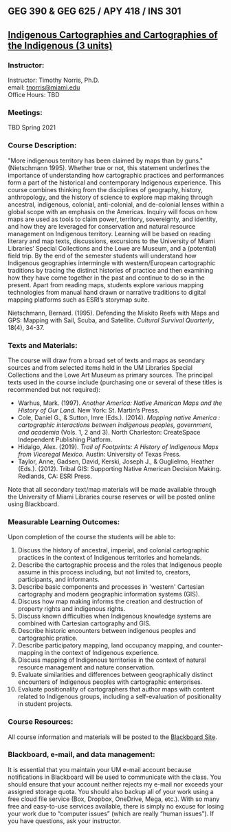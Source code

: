 ## GEG 390 & GEG 625 / APY 418 / INS 301
## [Indigenous Cartographies and Cartographies of the Indigenous (3 units)](https://github.com/tibbben/indigenous-cartography)  

### Instructor:  
Instructor: Timothy Norris, Ph.D.  
email: [tnorris@miami.edu](tnorris@miami.edu)  
Office Hours: TBD  

### Meetings:   
TBD Spring 2021

### Course Description:  
"More indigenous territory has been claimed by maps than by guns." (Nietschmann 1995). Whether true or not, this statement underlines the importance of understanding how cartographic practices and performances form a part of the historical and contemporary Indigenous experience. This course combines thinking from the disciplines of geography, history, anthropology, and the history of science to explore map making through ancestral, indigenous, colonial, anti-colonial, and de-colonial lenses within a global scope with an emphasis on the Americas. Inquiry will focus on how maps are used as tools to claim power, territory, sovereignty, and identity, and how they are leveraged for conservation and natural resource management on Indigenous territory. Learning will be based on reading literary and map texts, discussions, excursions to the University of Miami Libraries’ Special Collections and the Lowe are Museum, and a (potential) field trip. By the end of the semester students will understand how Indigenous geographies intermingle with western/European cartographic traditions by tracing the distinct histories of practice and then examining how they have come together in the past and continue to do so in the present. Apart from reading maps, students explore various mapping technologies from manual hand drawn or narrative traditions to digital mapping platforms such as ESRI’s storymap suite.

Nietschmann, Bernard. (1995). Defending the Miskito Reefs with Maps and GPS: Mapping with Sail, Scuba, and Satellite. *Cultural Survival Quarterly*, 18(4), 34-37.  
 
### Texts and Materials:  
The course will draw from a broad set of texts and maps as seondary sources and from selected items held in the UM Libraries Special Collections and the Lowe Art Museum as primary sources. The principal texts used in the course include (purchasing one or several of these titles is recommended but not required):

-   Warhus, Mark. (1997). *Another America: Native American Maps and the History of Our Land.* New York: St. Martin’s Press.
-   Cole, Daniel G., & Sutton, Imre (Eds.). (2014). *Mapping native America : cartographic interactions between indigenous peoples, government, and academia* (Vols. 1, 2 and 3). North Charleston: CreateSpace Independent Publishing Platform.
-   Hidalgo, Alex. (2019). *Trail of Footprints: A History of Indigenous Maps from Viceregal Mexico.* Austin: University of Texas Press.
-   Taylor, Anne, Gadsen, David, Kerski, Joseph J., & Guglielmo, Heather (Eds.). (2012). Tribal GIS: Supporting Native American Decision Making. Redlands, CA: ESRI Press.

Note that all secondary text/map materials will be made available through the University of Miami Libraries course reserves or will be posted online using Blackboard. 

### Measurable Learning Outcomes:  
Upon completion of the course the students will be able to:  

1.  Discuss the history of ancestral, imperial, and colonial cartographic practices in the context of Indigenous territories and homelands.  
2.  Describe the cartographic process and the roles that Indigenous people assume in this process including, but not limited to, creators, participants, and informants.  
3.  Describe basic components and processes in 'western' Cartesian cartography and modern geographic information systems (GIS).
4.  Discuss how map making informs the creation and destruction of property rights and indigenous rights. 
5.  Discuss known difficulties when Indigenous knowledge systems are combined with Cartesian cartography and GIS.
6.  Describe historic encounters between indigenous peoples and cartographic pratice.
7.  Describe participatory mapping, land occupancy mapping, and counter-mapping in the context of Indigenous experience.
8.  Discuss mapping of Indigenous territories in the context of natural resource management and nature conservation.
9.  Evaluate similarities and differences between geographically distinct encounters of Indigenous peoples with cartographic enterprises.  
10.  Evaluate positionality of cartographers that author maps with content related to Indigenous groups, including a self-evaluation of positionality in student projects.  

### Course Resources:
All course information and materials will be posted to the [Blackboard Site](#).

### Blackboard, e-mail, and data management:
It is essential that you maintain your UM e-mail account because notifications in Blackboard will be used to communicate with the class. You should ensure that your account neither rejects my e-mail nor exceeds your assigned storage quota. You should also backup all of your work using a free cloud file service (Box, Dropbox, OneDrive, Mega, etc.). With so many free and easy-to-use services available, there is simply no excuse for losing your work due to “computer issues” (which are really “human issues”). If you have questions, ask your instructor. 

